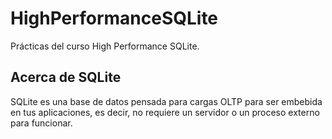 # HighPerformanceSQLite

Prácticas del curso High Performance SQLite.

## Acerca de SQLite

SQLite es una base de datos pensada para cargas OLTP para ser embebida en tus aplicaciones, es decir,
no requiere un servidor o un proceso externo para funcionar.
